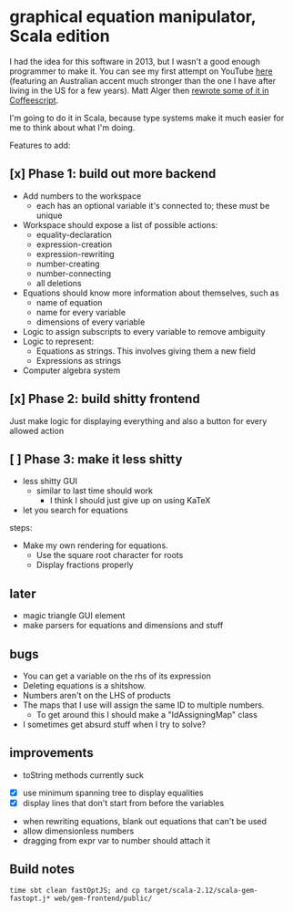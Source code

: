 # graphical equation manipulator, Scala edition

I had the idea for this software in 2013, but I wasn't a good enough programmer to make it. You can see my first attempt
on YouTube [here](https://www.youtube.com/watch?v=16eiGLrX248)
(featuring an Australian accent much stronger than the one I have after living in the US for a few years). Matt Alger then
[rewrote some of it in Coffeescript](https://github.com/MatthewJA/Graphical-Equation-Manipulator).

I'm going to do it in Scala, because type systems make it much easier for me to think about what I'm doing.

Features to add:

## [x] Phase 1: build out more backend

- Add numbers to the workspace
  - each has an optional variable it's connected to; these must be unique
- Workspace should expose a list of possible actions:
  - equality-declaration
  - expression-creation
  - expression-rewriting
  - number-creating
  - number-connecting
  - all deletions
- Equations should know more information about themselves, such as
  - name of equation
  - name for every variable
  - dimensions of every variable
- Logic to assign subscripts to every variable to remove ambiguity
- Logic to represent:
  - Equations as strings. This involves giving them a new field
  - Expressions as strings
- Computer algebra system

## [x] Phase 2: build shitty frontend

Just make logic for displaying everything and also a button for every allowed action


## [ ] Phase 3: make it less shitty

- less shitty GUI
  - similar to last time should work
    - I think I should just give up on using KaTeX
- let you search for equations

steps:

- Make my own rendering for equations.
  - Use the square root character for roots
  - Display fractions properly

## later

- magic triangle GUI element
- make parsers for equations and dimensions and stuff

## bugs

- You can get a variable on the rhs of its expression
- Deleting equations is a shitshow.
- Numbers aren't on the LHS of products
- The maps that I use will assign the same ID to multiple numbers.
    - To get around this I should make a "IdAssigningMap" class
- I sometimes get absurd stuff when I try to solve?

## improvements

- toString methods currently suck
- [x] use minimum spanning tree to display equalities
- [x] display lines that don't start from before the variables
- when rewriting equations, blank out equations that can't be used
- allow dimensionless numbers
- dragging from expr var to number should attach it

## Build notes

    time sbt clean fastOptJS; and cp target/scala-2.12/scala-gem-fastopt.j* web/gem-frontend/public/


